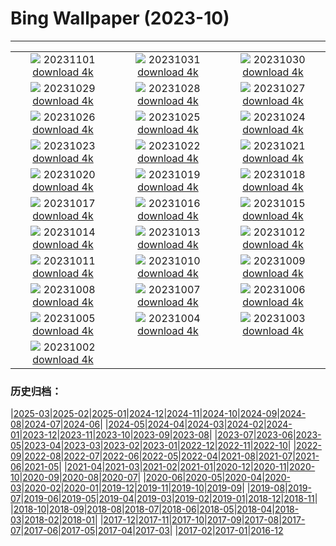 # Bing Wallpaper (2023-10)
**************
| | | |
| :----: | :----: | :----: |
| ![](https://www.bing.com/th?id=OHR.HalloweenPorchAI_EN-CA3930068285_1920x1080.jpg) 20231101 [download 4k](https://www.bing.com/th?id=OHR.HalloweenPorchAI_EN-CA3930068285_UHD.jpg) | ![](https://www.bing.com/th?id=OHR.AutumnRaven_EN-CA4419353376_1920x1080.jpg) 20231031 [download 4k](https://www.bing.com/th?id=OHR.AutumnRaven_EN-CA4419353376_UHD.jpg) | ![](https://www.bing.com/th?id=OHR.SavannahSculpture_EN-CA3768697173_1920x1080.jpg) 20231030 [download 4k](https://www.bing.com/th?id=OHR.SavannahSculpture_EN-CA3768697173_UHD.jpg) |
| ![](https://www.bing.com/th?id=OHR.FiveWinds_EN-CA9747568487_1920x1080.jpg) 20231029 [download 4k](https://www.bing.com/th?id=OHR.FiveWinds_EN-CA9747568487_UHD.jpg) | ![](https://www.bing.com/th?id=OHR.OldBridgeSkye_EN-CA9235260855_1920x1080.jpg) 20231028 [download 4k](https://www.bing.com/th?id=OHR.OldBridgeSkye_EN-CA9235260855_UHD.jpg) | ![](https://www.bing.com/th?id=OHR.ViennaAutumn_EN-CA8786180310_1920x1080.jpg) 20231027 [download 4k](https://www.bing.com/th?id=OHR.ViennaAutumn_EN-CA8786180310_UHD.jpg) |
| ![](https://www.bing.com/th?id=OHR.GrandStaircase_EN-CA8310842734_1920x1080.jpg) 20231026 [download 4k](https://www.bing.com/th?id=OHR.GrandStaircase_EN-CA8310842734_UHD.jpg) | ![](https://www.bing.com/th?id=OHR.FuzerCastle_EN-CA7732485068_1920x1080.jpg) 20231025 [download 4k](https://www.bing.com/th?id=OHR.FuzerCastle_EN-CA7732485068_UHD.jpg) | ![](https://www.bing.com/th?id=OHR.PoconosMaze_EN-CA7244464790_1920x1080.jpg) 20231024 [download 4k](https://www.bing.com/th?id=OHR.PoconosMaze_EN-CA7244464790_UHD.jpg) |
| ![](https://www.bing.com/th?id=OHR.AstoriaBridge_EN-CA6850863265_1920x1080.jpg) 20231023 [download 4k](https://www.bing.com/th?id=OHR.AstoriaBridge_EN-CA6850863265_UHD.jpg) | ![](https://www.bing.com/th?id=OHR.PersepolisRelief_EN-CA3883150383_1920x1080.jpg) 20231022 [download 4k](https://www.bing.com/th?id=OHR.PersepolisRelief_EN-CA3883150383_UHD.jpg) | ![](https://www.bing.com/th?id=OHR.PygmySloth_EN-CA6105684425_1920x1080.jpg) 20231021 [download 4k](https://www.bing.com/th?id=OHR.PygmySloth_EN-CA6105684425_UHD.jpg) |
| ![](https://www.bing.com/th?id=OHR.WaterLilyVietnam_EN-CA3498519464_1920x1080.jpg) 20231020 [download 4k](https://www.bing.com/th?id=OHR.WaterLilyVietnam_EN-CA3498519464_UHD.jpg) | ![](https://www.bing.com/th?id=OHR.KodiakAlaska_EN-CA4966075486_1920x1080.jpg) 20231019 [download 4k](https://www.bing.com/th?id=OHR.KodiakAlaska_EN-CA4966075486_UHD.jpg) | ![](https://www.bing.com/th?id=OHR.ViesteItaly_EN-CA4053574764_1920x1080.jpg) 20231018 [download 4k](https://www.bing.com/th?id=OHR.ViesteItaly_EN-CA4053574764_UHD.jpg) |
| ![](https://www.bing.com/th?id=OHR.GoldenEnchantments_EN-CA6678798259_1920x1080.jpg) 20231017 [download 4k](https://www.bing.com/th?id=OHR.GoldenEnchantments_EN-CA6678798259_UHD.jpg) | ![](https://www.bing.com/th?id=OHR.AutumnHedgehog_EN-CA1617213457_1920x1080.jpg) 20231016 [download 4k](https://www.bing.com/th?id=OHR.AutumnHedgehog_EN-CA1617213457_UHD.jpg) | ![](https://www.bing.com/th?id=OHR.RingEclipse_EN-CA9562501556_1920x1080.jpg) 20231015 [download 4k](https://www.bing.com/th?id=OHR.RingEclipse_EN-CA9562501556_UHD.jpg) |
| ![](https://www.bing.com/th?id=OHR.JasperDarkSky_EN-CA2696799126_1920x1080.jpg) 20231014 [download 4k](https://www.bing.com/th?id=OHR.JasperDarkSky_EN-CA2696799126_UHD.jpg) | ![](https://www.bing.com/th?id=OHR.IdahoBarn_EN-CA8292680751_1920x1080.jpg) 20231013 [download 4k](https://www.bing.com/th?id=OHR.IdahoBarn_EN-CA8292680751_UHD.jpg) | ![](https://www.bing.com/th?id=OHR.JohnDayFossil_EN-CA7523702449_1920x1080.jpg) 20231012 [download 4k](https://www.bing.com/th?id=OHR.JohnDayFossil_EN-CA7523702449_UHD.jpg) |
| ![](https://www.bing.com/th?id=OHR.SoprisSunrise_EN-CA7192240724_1920x1080.jpg) 20231011 [download 4k](https://www.bing.com/th?id=OHR.SoprisSunrise_EN-CA7192240724_UHD.jpg) | ![](https://www.bing.com/th?id=OHR.ThanksgivingDay_EN-CA6565882880_1920x1080.jpg) 20231010 [download 4k](https://www.bing.com/th?id=OHR.ThanksgivingDay_EN-CA6565882880_UHD.jpg) | ![](https://www.bing.com/th?id=OHR.OctoClam_EN-CA5481938975_1920x1080.jpg) 20231009 [download 4k](https://www.bing.com/th?id=OHR.OctoClam_EN-CA5481938975_UHD.jpg) |
| ![](https://www.bing.com/th?id=OHR.GrizzlyFalls_EN-CA5155258695_1920x1080.jpg) 20231008 [download 4k](https://www.bing.com/th?id=OHR.GrizzlyFalls_EN-CA5155258695_UHD.jpg) | ![](https://www.bing.com/th?id=OHR.TaughannockFalls_EN-CA4255977143_1920x1080.jpg) 20231007 [download 4k](https://www.bing.com/th?id=OHR.TaughannockFalls_EN-CA4255977143_UHD.jpg) | ![](https://www.bing.com/th?id=OHR.GentooJump_EN-CA2629895770_1920x1080.jpg) 20231006 [download 4k](https://www.bing.com/th?id=OHR.GentooJump_EN-CA2629895770_UHD.jpg) |
| ![](https://www.bing.com/th?id=OHR.TarantulaNebula_EN-CA1819818783_1920x1080.jpg) 20231005 [download 4k](https://www.bing.com/th?id=OHR.TarantulaNebula_EN-CA1819818783_UHD.jpg) | ![](https://www.bing.com/th?id=OHR.WhitsundaySwirl_EN-CA0561519607_1920x1080.jpg) 20231004 [download 4k](https://www.bing.com/th?id=OHR.WhitsundaySwirl_EN-CA0561519607_UHD.jpg) | ![](https://www.bing.com/th?id=OHR.VuittonFoundation_EN-CA9761404070_1920x1080.jpg) 20231003 [download 4k](https://www.bing.com/th?id=OHR.VuittonFoundation_EN-CA9761404070_UHD.jpg) |
| ![](https://www.bing.com/th?id=OHR.AssiniboineProvincialPark_EN-CA8602465476_1920x1080.jpg) 20231002 [download 4k](https://www.bing.com/th?id=OHR.AssiniboineProvincialPark_EN-CA8602465476_UHD.jpg) |  |  |

### 历史归档：

|[2025-03](2025-03/2025-03.md)|[2025-02](2025-02/2025-02.md)|[2025-01](2025-01/2025-01.md)|[2024-12](2024-12/2024-12.md)|[2024-11](2024-11/2024-11.md)|[2024-10](2024-10/2024-10.md)|[2024-09](2024-09/2024-09.md)|[2024-08](2024-08/2024-08.md)|[2024-07](2024-07/2024-07.md)|[2024-06](2024-06/2024-06.md)|
|[2024-05](2024-05/2024-05.md)|[2024-04](2024-04/2024-04.md)|[2024-03](2024-03/2024-03.md)|[2024-02](2024-02/2024-02.md)|[2024-01](2024-01/2024-01.md)|[2023-12](2023-12/2023-12.md)|[2023-11](2023-11/2023-11.md)|[2023-10](2023-10/2023-10.md)|[2023-09](2023-09/2023-09.md)|[2023-08](2023-08/2023-08.md)|
|[2023-07](2023-07/2023-07.md)|[2023-06](2023-06/2023-06.md)|[2023-05](2023-05/2023-05.md)|[2023-04](2023-04/2023-04.md)|[2023-03](2023-03/2023-03.md)|[2023-02](2023-02/2023-02.md)|[2023-01](2023-01/2023-01.md)|[2022-12](2022-12/2022-12.md)|[2022-11](2022-11/2022-11.md)|[2022-10](2022-10/2022-10.md)|
|[2022-09](2022-09/2022-09.md)|[2022-08](2022-08/2022-08.md)|[2022-07](2022-07/2022-07.md)|[2022-06](2022-06/2022-06.md)|[2022-05](2022-05/2022-05.md)|[2022-04](2022-04/2022-04.md)|[2021-08](2021-08/2021-08.md)|[2021-07](2021-07/2021-07.md)|[2021-06](2021-06/2021-06.md)|[2021-05](2021-05/2021-05.md)|
|[2021-04](2021-04/2021-04.md)|[2021-03](2021-03/2021-03.md)|[2021-02](2021-02/2021-02.md)|[2021-01](2021-01/2021-01.md)|[2020-12](2020-12/2020-12.md)|[2020-11](2020-11/2020-11.md)|[2020-10](2020-10/2020-10.md)|[2020-09](2020-09/2020-09.md)|[2020-08](2020-08/2020-08.md)|[2020-07](2020-07/2020-07.md)|
|[2020-06](2020-06/2020-06.md)|[2020-05](2020-05/2020-05.md)|[2020-04](2020-04/2020-04.md)|[2020-03](2020-03/2020-03.md)|[2020-02](2020-02/2020-02.md)|[2020-01](2020-01/2020-01.md)|[2019-12](2019-12/2019-12.md)|[2019-11](2019-11/2019-11.md)|[2019-10](2019-10/2019-10.md)|[2019-09](2019-09/2019-09.md)|
|[2019-08](2019-08/2019-08.md)|[2019-07](2019-07/2019-07.md)|[2019-06](2019-06/2019-06.md)|[2019-05](2019-05/2019-05.md)|[2019-04](2019-04/2019-04.md)|[2019-03](2019-03/2019-03.md)|[2019-02](2019-02/2019-02.md)|[2019-01](2019-01/2019-01.md)|[2018-12](2018-12/2018-12.md)|[2018-11](2018-11/2018-11.md)|
|[2018-10](2018-10/2018-10.md)|[2018-09](2018-09/2018-09.md)|[2018-08](2018-08/2018-08.md)|[2018-07](2018-07/2018-07.md)|[2018-06](2018-06/2018-06.md)|[2018-05](2018-05/2018-05.md)|[2018-04](2018-04/2018-04.md)|[2018-03](2018-03/2018-03.md)|[2018-02](2018-02/2018-02.md)|[2018-01](2018-01/2018-01.md)|
|[2017-12](2017-12/2017-12.md)|[2017-11](2017-11/2017-11.md)|[2017-10](2017-10/2017-10.md)|[2017-09](2017-09/2017-09.md)|[2017-08](2017-08/2017-08.md)|[2017-07](2017-07/2017-07.md)|[2017-06](2017-06/2017-06.md)|[2017-05](2017-05/2017-05.md)|[2017-04](2017-04/2017-04.md)|[2017-03](2017-03/2017-03.md)|
|[2017-02](2017-02/2017-02.md)|[2017-01](2017-01/2017-01.md)|[2016-12](2016-12/2016-12.md)